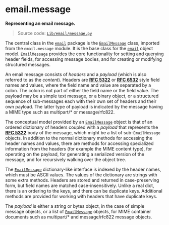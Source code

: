 # email.message

**Representing an email message.**

> Source code: [`Lib/email/message.py`](https://github.com/python/cpython/tree/3.13/Lib/email/message.py)

The central class in the [`email`](/modules/email/) package is the [`EmailMessage`](/modules/email/message/EmailMessage/) class, imported from the `email.message` module. It is the base class for the [`email`](/modules/email/) object model. [`EmailMessage`](/modules/email/message/EmailMessage/) provides the core functionality for setting and querying header fields, for accessing message bodies, and for creating or modifying structured messages.

An email message consists of *headers* and a *payload* (which is also referred to as the *content*). Headers are [**RFC 5322**](https://datatracker.ietf.org/doc/html/rfc5322.html) or [**RFC 6532**](https://datatracker.ietf.org/doc/html/rfc6532.html) style field names and values, where the field name and value are separated by a colon. The colon is not part of either the field name or the field value. The payload may be a simple text message, or a binary object, or a structured sequence of sub-messages each with their own set of headers and their own payload. The latter type of payload is indicated by the message having a MIME type such as multipart/* or message/rfc822.

The conceptual model provided by an [`EmailMessage`](/modules/email/message/EmailMessage/) object is that of an ordered dictionary of headers coupled with a *payload* that represents the [**RFC 5322**](https://datatracker.ietf.org/doc/html/rfc5322.html) body of the message, which might be a list of sub-`EmailMessage` objects. In addition to the normal dictionary methods for accessing the header names and values, there are methods for accessing specialized information from the headers (for example the MIME content type), for operating on the payload, for generating a serialized version of the message, and for recursively walking over the object tree.

The [`EmailMessage`](/modules/email/message/EmailMessage/) dictionary-like interface is indexed by the header names, which must be ASCII values. The values of the dictionary are strings with some extra methods. Headers are stored and returned in case-preserving form, but field names are matched case-insensitively. Unlike a real dict, there is an ordering to the keys, and there can be duplicate keys. Additional methods are provided for working with headers that have duplicate keys.

The *payload* is either a string or bytes object, in the case of simple message objects, or a list of [`EmailMessage`](/modules/email/message/EmailMessage/) objects, for MIME container documents such as multipart/* and message/rfc822 message objects.
